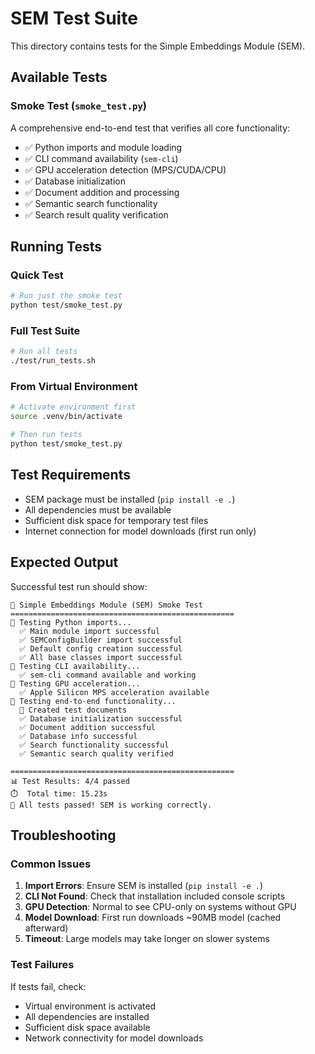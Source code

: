 # SEM Test Suite

This directory contains tests for the Simple Embeddings Module (SEM).

## Available Tests

### Smoke Test (`smoke_test.py`)

A comprehensive end-to-end test that verifies all core functionality:

- ✅ Python imports and module loading
- ✅ CLI command availability (`sem-cli`)
- ✅ GPU acceleration detection (MPS/CUDA/CPU)
- ✅ Database initialization
- ✅ Document addition and processing
- ✅ Semantic search functionality
- ✅ Search result quality verification

## Running Tests

### Quick Test
```bash
# Run just the smoke test
python test/smoke_test.py
```

### Full Test Suite
```bash
# Run all tests
./test/run_tests.sh
```

### From Virtual Environment
```bash
# Activate environment first
source .venv/bin/activate

# Then run tests
python test/smoke_test.py
```

## Test Requirements

- SEM package must be installed (`pip install -e .`)
- All dependencies must be available
- Sufficient disk space for temporary test files
- Internet connection for model downloads (first run only)

## Expected Output

Successful test run should show:
```
🧪 Simple Embeddings Module (SEM) Smoke Test
==================================================
🐍 Testing Python imports...
  ✅ Main module import successful
  ✅ SEMConfigBuilder import successful
  ✅ Default config creation successful
  ✅ All base classes import successful
🔧 Testing CLI availability...
  ✅ sem-cli command available and working
🚀 Testing GPU acceleration...
  ✅ Apple Silicon MPS acceleration available
🚀 Testing end-to-end functionality...
  📝 Created test documents
  ✅ Database initialization successful
  ✅ Document addition successful
  ✅ Database info successful
  ✅ Search functionality successful
  ✅ Semantic search quality verified

==================================================
📊 Test Results: 4/4 passed
⏱️  Total time: 15.23s
🎉 All tests passed! SEM is working correctly.
```

## Troubleshooting

### Common Issues

1. **Import Errors**: Ensure SEM is installed (`pip install -e .`)
2. **CLI Not Found**: Check that installation included console scripts
3. **GPU Detection**: Normal to see CPU-only on systems without GPU
4. **Model Download**: First run downloads ~90MB model (cached afterward)
5. **Timeout**: Large models may take longer on slower systems

### Test Failures

If tests fail, check:
- Virtual environment is activated
- All dependencies are installed
- Sufficient disk space available
- Network connectivity for model downloads

